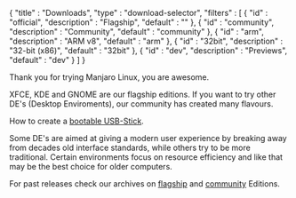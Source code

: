 {
  "title" : "Downloads",
  "type" : "download-selector",
  "filters" : [
  { "id" : "official", "description" : "Flagship", "default" : "" },
  { "id" : "community", "description" : "Community", "default" : "community" },
  { "id" : "arm", "description" : "ARM v8", "default" : "arm" },
  { "id" : "32bit", "description" : "32-bit (x86)", "default" : "32bit" },
  { "id" : "dev", "description" : "Previews", "default" : "dev" }
  ]
}

Thank you for trying Manjaro Linux, you are awesome.

XFCE, KDE and GNOME are our flagship editions. If you want to try other DE's (Desktop Enviroments), our community has created many flavours.

How to create a [bootable USB-Stick](https://manjaro.org/support/firststeps/#making-a-live-system).

Some DE's are aimed at giving a modern user experience by breaking away from decades old interface standards, while others try to be more traditional. Certain environments focus on resource efficiency and like that may be the best choice for older computers.

For past releases check our archives on [flagship](https://osdn.net/projects/manjaro/storage) and [community](https://osdn.net/projects/manjaro-community/storage) Editions.
